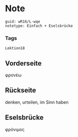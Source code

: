 # Note
```
guid: wR16/L-wqe
notetype: Einfach + Eselsbrücke
```

### Tags
```
Lektion18
```

## Vorderseite
φρονέω

## Rückseite
denken, urteilen, im Sinn haben

## Eselsbrücke
φρόνιμος
